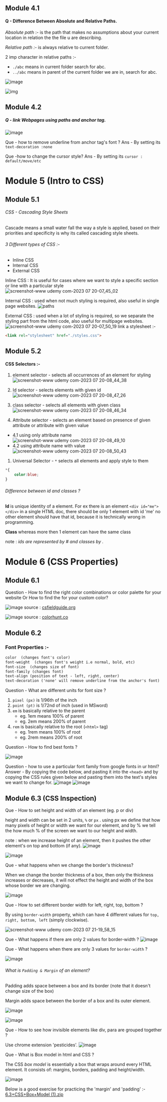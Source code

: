 
## Module 4.1 

#### Q - Difference Between Absolute and Relative Paths.

<i>Absolute path </i> :- is the path that makes no assumptions about your current location in relation the the file u are describing.

<i>Relative path :-</i> is always relative to current folder.

2 imp character in relative paths :- 
- `./abc` means in current folder search for abc.
- `../abc` means in parent of the current folder we are in, search for abc.

![image](https://github.com/yashasviyadav1/Searching-Sorting/assets/124666305/177b135a-31a7-466f-817d-7e1f50abf8c0)


![img](https://i.postimg.cc/wMBxtSfm/download1.png)

## Module 4.2 

##### Q - link Webpages using paths and anchor tag.

![image](https://github.com/yashasviyadav1/Searching-Sorting/assets/124666305/99c8dbb5-ae09-42f3-a12f-45fd4668c04b)

Que - how to remove underline from anchor tag's font ? 
Ans - By setting its `text-decoration :none` 

Que -how to change the cursor style? 
Ans - By setting its `cursor : default/move/etc`

# Module 5 (Intro to CSS)

## Module 5.1
###### CSS - Cascading Style Sheets 
Cascade means a small water fall
the way a style is applied, based on their priorities and specificity
is why its called cascading style sheets.

###### 3 Different types of CSS :- 
- Inline CSS
- Internal CSS
- External CSS

Inline CSS : It is useful for cases where we want to style a specific section or line with a particular style 
![screenshot-www udemy com-2023 07 20-07_45_02](https://github.com/yashasviyadav1/Searching-Sorting/assets/124666305/ee2d2eb8-5da5-4298-b228-59fa118afa25)

Internal CSS : used when not much styling is required, also useful in single page websites.
![paths](https://github.com/yashasviyadav1/Searching-Sorting/assets/124666305/03bcf0d4-007f-49b6-a6e7-25f35c92b0d7)

External CSS : used when a lot of styling is required, so we separate the styling part from the html code, also useful for multipage websites.
![screenshot-www udemy com-2023 07 20-07_50_19](https://github.com/yashasviyadav1/Searching-Sorting/assets/124666305/41339e27-b787-41b9-b07d-8f3f111430a5)
link a stylesheet :- 
```html
<link rel="stylesheet" href="./styles.css"> 
```


## Module 5.2


#### CSS Selectors :- 

1. element selector - selects all occurrences of an element for styling
![screenshot-www udemy com-2023 07 20-08_44_38](https://github.com/yashasviyadav1/Searching-Sorting/assets/124666305/665fac3b-0cb7-4cea-a5b9-dc2ce312ddbf)

2. Id selector - selects elements with given id 
![screenshot-www udemy com-2023 07 20-08_47_26](https://github.com/yashasviyadav1/Searching-Sorting/assets/124666305/e0665ab4-bb69-4232-b340-8429739c9f28)

3. class selector - selects all elements with given class
![screenshot-www udemy com-2023 07 20-08_46_34](https://github.com/yashasviyadav1/Searching-Sorting/assets/124666305/aff5529c-031c-490f-b770-8d4d40d9fcf9)


4. Attribute selector - selects an element based on presence of given attribute or attribute with given value 
  - 4.1 using only attribute name
![screenshot-www udemy com-2023 07 20-08_49_10](https://github.com/yashasviyadav1/Searching-Sorting/assets/124666305/1d0589aa-bcd8-414c-843a-0ba54272ae6e)
   - 4.2 using attribute name with value
![screenshot-www udemy com-2023 07 20-08_50_43](https://github.com/yashasviyadav1/Searching-Sorting/assets/124666305/d4f59ce4-801c-4845-ae75-a734ba48dfa6)

1. Universal Selector - `*` selects all elements and apply style to them
```css
*{
	color:blue;
}
```

###### Difference between id and classes ? 

<b> Id </b> is unique identity of a element. For ex there is an element `<div id="me"></div>` in a single HTML doc, there should be only 1 element with id 'me' no other element should have that id, because it is technically wrong in programming.

<b> Class </b> whereas more then 1 element can have the same class

note : <i> ids are represented by # and classes by . </i>




# Module 6 (CSS Properties)

## Module 6.1 

Question - How to find the right color combinations or color palette for your website Or How to find the for your custom color?

![image](https://github.com/yashasviyadav1/DSA-Questions/assets/124666305/b7cd8112-5a7d-430b-bd95-0925b8a1e5e1)
source : [csfieldguide.org](https://www.csfieldguide.org.nz/en/interactives/rgb-mixer)

![image](https://github.com/yashasviyadav1/DSA-Questions/assets/124666305/7672296a-6b32-490b-ba7e-8b8bb087cc64)
source : [colorhunt.co](https://colorhunt.co/)

## Module 6.2

### Font Properties :- 
```html
color  (changes font's color)
font-weight  (changes font's weight i.e normal, bold, etc)
font-size  (changes size of font)
font-family (changes font)
text-align (position of text - left, right, center)
text-decoration ('none' will remove underline from the anchor's font)
```


Question - What are different  units for font size ? 

1. `pixel (px)`   is 1/96th of the inch 
2. `point (pt)` is 1/72nd of inch (used in MSword)
3. `em`  is basically relative to the parent 
	- eg. 1em means 100% of parent
	- eg. 2em means 200% of parent 
4. `rem` is basically relative to the root (`<html>` tag)
	- eg. 1rem means 100% of root
	- eg. 2rem means 200% of root

Question - How to find best fonts ? 

![image](https://github.com/yashasviyadav1/DSA-Questions/assets/124666305/7a4bef29-8543-45ea-b4d1-6aad6e8ef640)

Question - how to use a particular font family from google fonts in ur html?
Answer - By copying the code below, and pasting it into the `<head>` and by copying the CSS rules given below and pasting them into the text's styles we want to change for.
![image](https://github.com/yashasviyadav1/DSA-Questions/assets/124666305/a6ba24ba-d194-4e3d-9f58-6b4b633097a2)
![image](https://github.com/yashasviyadav1/DSA-Questions/assets/124666305/d4d49edd-2c84-41d7-a8cd-09de9ccd521b)



## Module 6.3 (CSS Inspection)

Que - How to set height and width of an element (eg. p or div)

height and width can be set in 2 units, `%` or `px` .
using px we define that how many pixels of height or width we want for our element, and by % we tell the how much % of the screen we want to our height and width.

note : when we increase height of an element, then it pushes the other element's on top and bottom (if any).
![image](https://github.com/yashasviyadav1/DSA-Questions/assets/124666305/a843fd86-927c-4ed8-968c-b85a2f47943e)

![image](https://github.com/yashasviyadav1/DSA-Questions/assets/124666305/bccebade-4dab-4c86-bf4d-2a0692b240ad)



Que - what happens when we change the border's thickness?

When we change the border thickness of a box, then only the thickness increases or decreases, it will not effect the height and width of the box whose border we are changing.

![image](https://github.com/yashasviyadav1/DSA-Questions/assets/124666305/4789fc03-6333-4031-a057-32f3a56f5cf4)


Que - How to set different border width for left, right, top, bottom ?

By using `border-width` property, which can have 4 different values for `top, right, bottom, left` (simply clockwise).


![screenshot-www udemy com-2023 07 21-19_58_15](https://github.com/yashasviyadav1/DSA-Questions/assets/124666305/b5097981-dbfc-4bb5-9024-e3ea2859e6a5)

Que - What happens if there are only 2 values for border-width ?
![image](https://github.com/yashasviyadav1/DSA-Questions/assets/124666305/7fd3c94e-5c27-47bb-a8e4-410ea88e06a9)


Que - What happens when there are only 3 values for `border-width` ?

![image](https://github.com/yashasviyadav1/DSA-Questions/assets/124666305/7f901da5-1c6e-4497-94cc-7b6fd1a72dd7)


###### What is `Padding & Margin` of an element?

Padding adds space between a box and its border (note that it doesn't change size of the box)

Margin adds space between the border of a box and its outer element.

![image](https://github.com/yashasviyadav1/DSA-Questions/assets/124666305/8298dae7-005e-4749-badc-96fcecb9231b)

![image](https://github.com/yashasviyadav1/DSA-Questions/assets/124666305/a6436413-5454-4327-9fed-7906bb0bec8b)

Que - How to see how invisible elements like div, para are grouped together ? 

Use chrome extension 'pesticides'.
![image](https://github.com/yashasviyadav1/DSA-Questions/assets/124666305/7e3238ce-19b7-4aea-ab5c-21566e3499e2)

Que - What is Box model in html and CSS ?

The CSS _box model_ is essentially a box that wraps around every HTML element. It consists of: margins, borders, padding and height/width.

![image](https://github.com/yashasviyadav1/DSA-Questions/assets/124666305/15471757-2b60-4697-9337-e4319ba5308f)

Below is a good exercise for practicing the 'margin' and 'padding' :- 
[6.3+CSS+Box+Model (1).zip](https://github.com/yashasviyadav1/DSA-Questions/files/12130222/6.3%2BCSS%2BBox%2BModel.1.zip)



